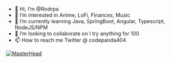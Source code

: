 - 👋 Hi, I’m @Rodrpa
- 👀 I’m interested in Anime, LoFi, Finances, Music
- 🌱 I’m currently learning Java, SpringBoot, Angular, Typescript, NodeJS/NPM
- 💞️ I’m looking to collaborate on I try anything for 100
- 📫 How to reach me Twitter @ codepanda404

<!---
Rodrpa/Rodrpa is a ✨ special ✨ repository because its `README.md` (this file) appears on your GitHub profile.
You can click the Preview link to take a look at your changes.
--->

[![MasterHead](https://drive.google.com/drive/folders/1PVRWLLObbkmFa-UR2wejRdarKstW-2p8?usp=sharing)](https://github.com/Rodrpa)
